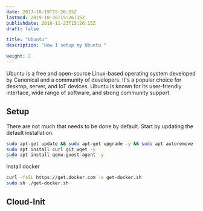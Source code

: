 ```yaml
---
date: 2017-10-19T15:26:15Z
lastmod: 2019-10-26T15:26:15Z
publishdate: 2018-11-23T15:26:15Z
draft: false

title: "Ubuntu"
description: "How I setup my Ubuntu "

weight: 2
---
```


Ubuntu is a free and open-source Linux-based operating system developed by Canonical and a community of developers. It's a popular choice for desktop, server, and IoT devices. Ubuntu is known for its user-friendly interface, wide range of software, and strong community support.

## Setup

There are not much that needs to be done by default.  Start by updating the default installation.

```bash
sudo apt-get update && sudo apt-get upgrade -y && sudo apt autoremove -y && sudo apt autoclean -y
sudo apt install curl git wget -y
sudo apt install qemu-guest-agent -y
```

Install docker

```bash
curl -fsSL https://get.docker.com -o get-docker.sh
sudo sh ./get-docker.sh
```

## Cloud-Init
